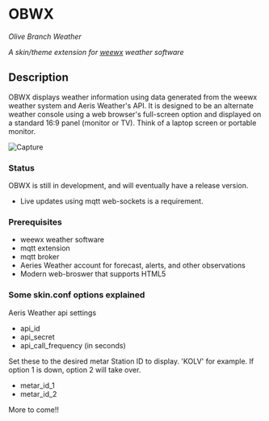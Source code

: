 # OBWX
*Olive Branch Weather*

*A skin/theme extension for [weewx](http://www.weewx.com) weather software*

## Description
OBWX displays weather information using data generated from the weewx weather system and Aeris Weather's API. It is designed to be an alternate weather console using a web browser's full-screen option and displayed on a standard 16:9 panel (monitor or TV). Think of a laptop screen or portable monitor. 


 ![Capture](https://user-images.githubusercontent.com/116417003/222553391-8f729d2c-4d13-42ea-9a1a-9961103cff51.PNG)


### Status
OBWX is still in development, and will eventually have a release version.
* Live updates using mqtt web-sockets is a requirement.

### Prerequisites
* weewx weather software
* mqtt extension
* mqtt broker
* Aeries Weather account for forecast, alerts, and other observations
* Modern web-broswer that supports HTML5

### Some skin.conf options explained
Aeris Weather api settings
* api_id
* api_secret
* api_call_frequency (in seconds)

Set these to the desired metar Station ID to display. 'KOLV' for example.
If option 1 is down, option 2 will take over.
* metar_id_1
* metar_id_2


More to come!!
